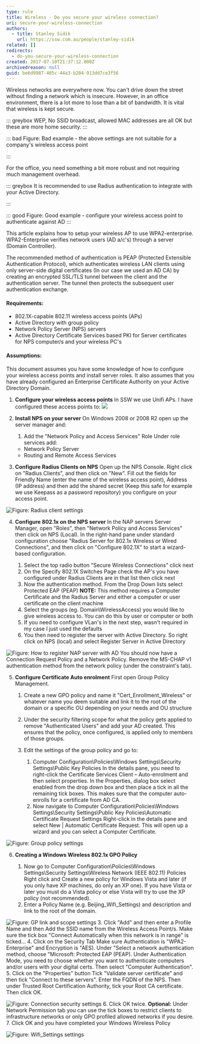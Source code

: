 ```yaml
---
type: rule
title: Wireless - Do you secure your wireless connection?
uri: secure-your-wireless-connection
authors:
  - title: Stanley Sidik
    url: https://ssw.com.au/people/stanley-sidik
related: []
redirects:
  - do-you-secure-your-wireless-connection
created: 2017-07-10T21:37:12.000Z
archivedreason: null
guid: be6d9987-405c-44a3-b204-913dd7ce3f56
---
```

Wireless networks are everywhere now. You can't drive down the street without finding a network which is insecure. However, in an office environment, there is a lot more to lose than a bit of bandwidth. It is vital that wireless is kept secure.

<!--endintro-->

::: greybox
WEP, No SSID broadcast, allowed MAC addresses are all OK but these are more home security.
:::

::: bad
Figure: Bad example - the above settings are not suitable for a company's wireless access point

:::

For the office, you need something a bit more robust and not requiring much management overhead.

::: greybox
It is recommended to use Radius authentication to integrate with your Active Directory.

:::

::: good
Figure: Good example - configure your wireless access point to authenticate against AD
:::

This article explains how to setup your wireless AP to use WPA2-enterprise. WPA2-Enterprise verifies network users (AD a/c's) through a server (Domain Controller).

The recommended method of authentication is PEAP (Protected Extensible Authentication Protocol), which authenticates wireless LAN clients using only server-side digital certificates (In our case we used an AD CA) by creating an encrypted SSL/TLS tunnel between the client and the authentication server. The tunnel then protects the subsequent user authentication exchange.

#### Requirements:

* 802.1X-capable 802.11 wireless access points (APs)
* Active Directory with group policy
* Network Policy Server (NPS) servers
* Active Directory Certificate Services based PKI for Server certificates for NPS computer/s and your wireless PC's

#### Assumptions:

This document assumes you have some knowledge of how to configure your wireless access points and install server roles. It also assumes that you have already configured an Enterprise Certificate Authority on your Active Directory Domain.

1. **Configure your wireless access points**
     In SSW we use Unifi APs. I have configured these access points to:
     ![](/rules/secure-your-wireless-connection/ubntuap-ac-lite.jpg)
2. **Install NPS on your server**
   On Windows 2008 or 2008 R2 open up the server manager and:

   1. Add the "Network Policy and Access Services" Role
      Under role services add:

   * Network Policy Server
   * Routing and Remote Access Services
3. **Configure Radius Clients on NPS**
   Open up the NPS Console. Right click on "Radius Clients", and then click on "New".
   Fill out the fields for Friendly Name (enter the name of the wireless access point), Address (IP address) and then add the shared secret (Keep this safe for example we use Keepass as a password repository) you configure on your access point.

![Figure: Radius client settings](/rules/secure-your-wireless-connection/NPS2.png)  

4. **Configure 802.1x on the NPS server**
      In the NAP servers Server Manager, open "Roles", then "Network Policy and Access Services" then click on NPS (Local).
      In the right-hand pane under standard configuration choose "Radius Server for 802.1x Wireless or Wired Connections", and then click on "Configure 802.1X" to start a wizard-based configuration.

   1. Select the top radio button “Secure Wireless Connections" click next
   2. On the Specify 802.1X Switches Page check the AP's you have configured under Radius Clients are in that list then click next
   3. Now the authentication method. From the Drop Down lists select Protected EAP (PEAP)
      **NOTE:** This method requires a Computer Certificate and the Radius Server and either a computer or user certificate on the client machine
   4. Select the groups (eg. Domain\WirelessAccess) you would like to give wireless access to. You can do this by user or computer or both
   5. If you need to configure VLan's in the next step, wasn't required in my case I just used the defaults
   6. You then need to register the server with Active Directory. So right click on NPS (local) and select Register Server in Active Directory

![Figure: How to register NAP server with AD](/rules/secure-your-wireless-connection/NPS.png)
    You should now have a Connection Request Policy and a Network Policy. Remove the MS-CHAP v1 authentication method from the network policy (under the constraint's tab).

5. **Configure Certificate Auto enrolment**
   First open Group Policy Management.

   1. Create a new GPO policy and name it "Cert_Enrollment_Wireless" or whatever name you deem suitable and link it to the root of the domain or a specific OU depending on your needs and OU structure
   2. Under the security filtering scope for what the policy gets applied to remove "Authenticated Users" and add your AD created. This ensures that the policy, once configured, is applied only to members of those groups.
   3. Edit the settings of the group policy and go to:

      1. Computer Configuration\Policies\Windows Settings\Security Settings\Public Key Policies
         In the details pane, you need to right-click the Certificate Services Client – Auto-enrolment and then select properties.
         In the Properties, dialog box select enabled from the drop down box and then place a tick in all the remaining tick boxes. This makes sure that the computer auto-enrolls for a certificate from AD CA.
      2. Now navigate to Computer Configuration\Policies\Windows Settings\Security Settings\Public Key Policies\Automatic Certificate Request Settings
         Right-click in the details pane and select New | Automatic Certificate Request.
         This will open up a wizard and you can select a Computer Certificate.

![Figure: Group policy settings](/rules/secure-your-wireless-connection/Cert4.png)  

6. **Creating a Windows Wireless 802.1x GPO Policy**

   1. Now go to Computer Configuration\Policies\Windows Settings\Security Settings\Wireless Network (IEEE 802.11) Policies
      Right click and Create a new policy for Windows Vista and later (if you only have XP machines, do only an XP one). If you have Vista or later you must do a Vista policy or else Vista will try to use the XP policy (not recommended).
   2. Enter a Policy Name (e.g. Beijing_Wifi_Settings) and description and link to the root of the domain.

![Figure: GP link and scope settings](/rules/secure-your-wireless-connection/Cert3.png)
    3. Click "Add" and then enter a Profile Name and then Add the SSID name from the Wireless Access Point/s. Make sure the tick box "Connect Automatically when this network is in range" is ticked...
    4. Click on the Security Tab
        Make sure Authentication is "WPA2-Enterprise" and Encryption is "AES).
        Under "Select a network authentication method, choose "Microsoft: Protected EAP (PEAP).
        Under Authentication Mode, you need to choose whether you want to authenticate computers and/or users with your digital certs. Then select "Computer Authentication".
    5. Click on the "Properties" button
        Tick "Validate server certificate" and then tick "Connect to these servers". Enter the FQDN of the NPS.
        Then under Trusted Root Certification Authority, tick your Root CA certificate. Then click OK.

![Figure: Connection security settings](/rules/secure-your-wireless-connection/Cert2.png)
    6. Click OK twice.
        **Optional:** Under Network Permission tab you can use the tick boxes to restrict clients to infrastructure networks or only GPO profiled allowed networks if you desire.
    7. Click OK and you have completed your Windows Wireless Policy

![Figure: Wifi_Settings settings](/rules/secure-your-wireless-connection/GPU.png)

